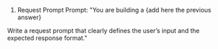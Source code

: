 1. Request Prompt
Prompt:
"You are building a {add here the previous answer} 

Write a request prompt that clearly defines the user’s input and the expected response format."

